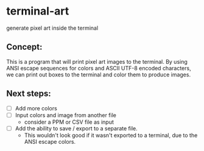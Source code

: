 # terminal-art
generate pixel art inside the terminal

## Concept:
This is a program that will print pixel art images to the terminal. By using ANSI escape sequences for colors and ASCII UTF-8 encoded characters, we can print out boxes to the terminal and color them to produce images.

## Next steps:
- [ ] Add more colors
- [ ] Input colors and image from another file
  - consider a PPM or CSV file as input
- [ ] Add the ability to save / export to a separate file. 
  - This wouldn't look good if it wasn't exported to a terminal, due to the ANSI escape colors. 
